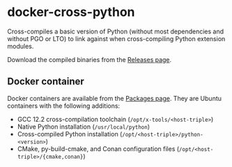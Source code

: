 # docker-cross-python

Cross-compiles a basic version of Python (without most dependencies and without
PGO or LTO) to link against when cross-compiling Python extension modules.

Download the compiled binaries from the [Releases page](https://github.com/tttapa/docker-cross-python/releases).

## Docker container

Docker containers are available from the [Packages page](https://github.com/tttapa/docker-cross-python/pkgs/container/docker-cross-python).
They are Ubuntu containers with the following additions:
 - GCC 12.2 cross-compilation toolchain (`/opt/x-tools/<host-triple>`)
 - Native Python installation (`/usr/local/python`)
 - Cross-compiled Python installation (`/opt/<host-triple>/python-<version>`)
 - CMake, py-build-cmake, and Conan configuration files (`/opt/<host-triple>/{cmake,conan}`)
